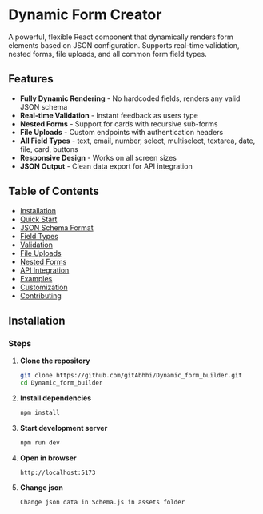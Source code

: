 # Dynamic Form Creator

A powerful, flexible React component that dynamically renders form elements based on JSON configuration. Supports real-time validation, nested forms, file uploads, and all common form field types.

##  Features

- **Fully Dynamic Rendering** - No hardcoded fields, renders any valid JSON schema
- **Real-time Validation** - Instant feedback as users type
- **Nested Forms** - Support for cards with recursive sub-forms
- **File Uploads** - Custom endpoints with authentication headers
- **All Field Types** - text, email, number, select, multiselect, textarea, date, file, card, buttons
- **Responsive Design** - Works on all screen sizes
- **JSON Output** - Clean data export for API integration

##  Table of Contents

- [Installation](#installation)
- [Quick Start](#quick-start)
- [JSON Schema Format](#json-schema-format)
- [Field Types](#field-types)
- [Validation](#validation)
- [File Uploads](#file-uploads)
- [Nested Forms](#nested-forms)
- [API Integration](#api-integration)
- [Examples](#examples)
- [Customization](#customization)
- [Contributing](#contributing)

##  Installation

### Steps

1. **Clone the repository**
   ```bash
   git clone https://github.com/gitAbhhi/Dynamic_form_builder.git
   cd Dynamic_form_builder
   ```

2. **Install dependencies**
   ```bash
   npm install
   ```

3. **Start development server**
   ```bash
   npm run dev
   ```

4. **Open in browser**
   ```
   http://localhost:5173
   ```

4. **Change json**
   ```
   Change json data in Schema.js in assets folder 
   ```


